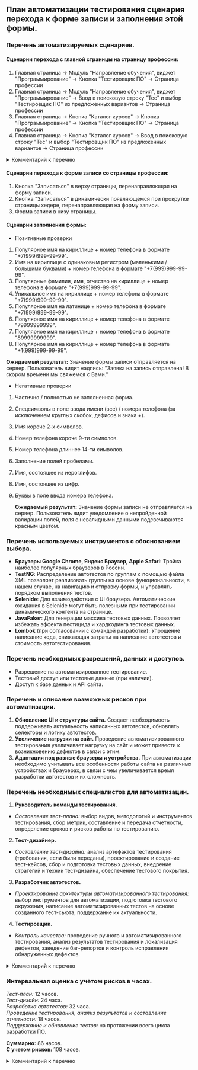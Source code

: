 ## План автоматизации тестирования сценария перехода к форме записи и заполнения этой формы.

### Перечень автоматизируемых сценариев.

#### Сценарии перехода с главной страницы на страницу профессии:

1. Главная страница -> Модуль "Направление обучения", виджет "Программирование" -> Кнопка "Тестировщик ПО" -> Страница профессии
2. Главная страница -> Модуль "Направление обучения", виджет "Программирование" -> Ввод в поисковую строку "Тес" и выбор "Тестировщик ПО" из предложенных вариантов -> Страница профессии
3. Главная страница -> Кнопка "Каталог курсов" -> Кнопка "Программирование" -> Кнопка "Тестировщик ПО" -> Страница профессии
4. Главная страница -> Кнопка "Каталог курсов" -> Ввод в поисковую строку "Тес" и выбор "Тестировщик ПО" из предложенных вариантов -> Страница профессии

<details><summary>Комментарий к перечню</summary>
Сценарии предоставлены без учетов выбора фильтров поиска на странице "Каталог курсов".
</details>

#### Сценарии перехода к форме записи со страницы профессии:
1. Кнопка "Записаться" в верху страницы, перенаправляющая на форму записи.
2. Кнопка "Записаться" в динамически появляющемся при прокрутке страницы хедере, перенаправляющая на форму записи.
3. Форма записи в низу страницы.

#### Сценарии заполнения формы:
* Позитивные проверки
1. Популярное имя на кириллице + номер телефона в формате "+7(999)999-99-99".
2. Имя на кириллице с одинаковым регистром (маленькими / большими буквами) + номер телефона в формате "+7(999)999-99-99".
3. Популярные фамилия, имя, отчество на кириллице + номер телефона в формате "+7(999)999-99-99".
4. Уникальное имя на кириллице + номер телефона в формате "+7(999)999-99-99".
5. Популярное имя на латинице + номер телефона в формате "+7(999)999-99-99".
6. Популярное имя на кириллице + номер телефона в формате "79999999999".
7. Популярное имя на кириллице + номер телефона в формате "89999999999".
8. Популярное имя на кириллице + номер телефона в формате "+1(999)999-99-99". <br>

__Ожидаемый результат:__ Значение формы записи отправляется на сервер. Пользователь видит надпись: "Заявка на запись отправлена! В скором времени мы свяжемся с Вами."
* Негативные проверки
1. Частично / полностью не заполненная форма.
2. Спецсимволы в поле ввода имени (все) / номера телефона (за исключением круглых скобок, дефисов и знака +).
3. Имя короче 2-х символов.
4. Номер телефона короче 9-ти символов.
5. Номер телефона длиннее 14-ти символов.
6. Заполнение полей пробелами.
7. Имя, состоящее из иероглифов.
8. Имя, состоящее из цифр.
9. Буквы в поле ввода номера телефона. <br>


   __Ожидаемый результат:__ Значение формы записи не отправляется на сервер. Пользователь видит уведомление о непройденной валидации полей, поля с невалидными данными подсвечиваются красным цветом.


### Перечень используемых инструментов с обоснованием выбора.
* __Браузеры Google Chrome, Яндекс Браузер, Apple Safari__: Тройка наиболее популярных браузеров в России.
* __TestNG__: Распределение автотестов по группам с помощью файла XML позволяет реализовать группы на основе функциональности, в нашем случае, на навигацию и отправку формы, и управлять порядком выполнения тестов.
* __Selenide__: Для взаимодействия с UI браузера. Автоматические ожидания в Selenide могут быть полезными при тестировании динамического контента на странице.
* __JavaFaker__: Для генерации массива тестовых данных. Позволяет избежать эффекта пестицида и хардкодинга тестовых данных.
* __Lombok__ (при согласовании с командой разработки): Упрощение написание кода, снижающая затраты на написание автотестов и стоимость автотестирования.

### Перечень необходимых разрешений, данных и доступов.
* Разрешение на автоматизированное тестирование.
* Тестовый доступ или тестовые данные (при наличии).
* Доступ к базе данных и API сайта.

### Перечень и описание возможных рисков при автоматизации.

1. __Обновление UI и структуры сайта.__ Создает необходимость поддерживать актуальность написанных автотестов, обновлять селекторы и логику автотестов.
2. __Увеличение нагрузки на сайт.__ Проведение автоматизированного тестирования увеличивает нагрузку на сайт и может привести к возникновению дефектов в связи с этим.
3. __Адаптация под разные браузеры и устройства.__ При автоматизации необходимо учитывать все особенности работы сайта на различных устройствах и браузерах, в связи с чем увеличивается время разработки автотестов и их сложность.

### Перечень необходимых специалистов для автоматизации.
1. __Руководитель команды тестирования.__
* *Составление тест-плана:* выбор видов, методологий и инструментов тестирования, сбор метрик, составление и передача отчетности, определение сроков и рисков работы по тестированию.
2. __Тест-дизайнер.__
* *Составление тест-дизайна:* анализ артефактов тестирования (требования, если были переданы), проектирование и создание тест-кейсов, сбор и подготовка тестовых данных, внедрение стратегий и техник тест-дизайна, обеспечение тестового покрытия.
3. __Разработчик автотестов.__
* *Проектирование архитектуры автоматизированного тестирования:* выбор инструментов для автоматизации, подготовка тестового окружения, написание автоматизированных тестов на основе созданного тест-сьюта, поддержание их актуальности.
4. __Тестировщик.__
* *Контроль качества:* проведение ручного и автоматизированного тестирования, анализ результатов тестирования и локализация дефектов, заведение баг-репортов и контроль исправления обнаруженных дефектов.

<details><summary>Комментарий к перечню</summary>
Количество требуемых специалистов не привязано к описанным ролям в тестировании данной функциональности и зависит от контекста: сколько сотрудников и с какой квалификацией готовы выделить на тестирование перехода к форме и ее заполнения.
</details>

### Интервальная оценка с учётом рисков в часах.

*Тест-план:* 12 часов. <br>
*Тест-дизайн:* 24 часа. <br>
*Разработка автотестов:* 32 часа. <br>
*Проведение тестирования, анализ результатов и составление отчетности:* 18 часов. <br>
*Поддержание и обновление тестов:* на протяжении всего цикла разработки ПО. <br>

**Суммарно:** 86 часов. <br>
**С учетом рисков:** 108 часов.

<details><summary>Комментарий к перечню</summary>
Оценка является приблизительной и дана при условии, что работой по тестированию перехода к форме и ее заполнению занимается один специалист.
</details>